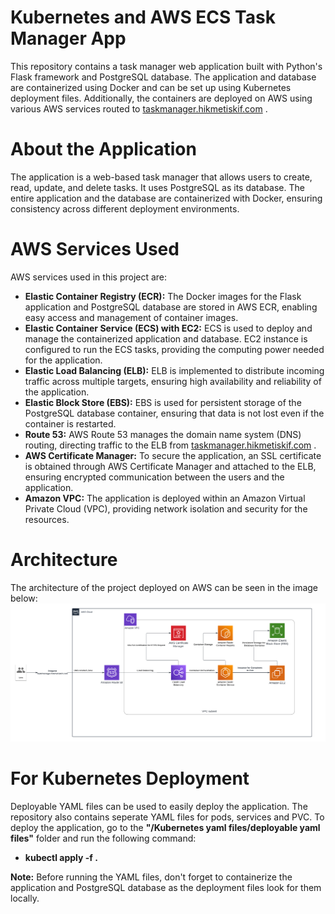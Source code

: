 # Kubernetes and AWS ECS Task Manager App
This repository contains a task manager web application built with Python's Flask framework and PostgreSQL database. The application and database are containerized using Docker and can be set up 
using Kubernetes deployment files. Additionally, the containers are deployed on AWS using various AWS services routed to [taskmanager.hikmetiskif.com](https://taskmanager.hikmetiskif.com) .

# About the Application
The application is a web-based task manager that allows users to create, read, update, and delete tasks. It uses PostgreSQL as its database. 
The entire application and the database are containerized with Docker, ensuring consistency across different deployment environments.

# AWS Services Used
AWS services used in this project are:
- **Elastic Container Registry (ECR):** The Docker images for the Flask application and PostgreSQL database are stored in AWS ECR, enabling easy access and management of container images.
- **Elastic Container Service (ECS) with EC2:** ECS is used to deploy and manage the containerized application and database. EC2 instance is configured to run the ECS tasks, providing the computing power needed for the application.
- **Elastic Load Balancing (ELB):** ELB is implemented to distribute incoming traffic across multiple targets, ensuring high availability and reliability of the application.
- **Elastic Block Store (EBS):** EBS is used for persistent storage of the PostgreSQL database container, ensuring that data is not lost even if the container is restarted.
- **Route 53:** AWS Route 53 manages the domain name system (DNS) routing, directing traffic to the ELB from [taskmanager.hikmetiskif.com](https://taskmanager.hikmetiskif.com) .
- **AWS Certificate Manager:** To secure the application, an SSL certificate is obtained through AWS Certificate Manager and attached to the ELB, ensuring encrypted communication between the users and the application.
- **Amazon VPC:** The application is deployed within an Amazon Virtual Private Cloud (VPC), providing network isolation and security for the resources.

# Architecture
The architecture of the project deployed on AWS can be seen in the image below:
![Project Architecture](diagram.png)

# For Kubernetes Deployment
Deployable YAML files can be used to easily deploy the application. The repository also contains seperate YAML files for pods, services and PVC.
To deploy the application, go to the **"/Kubernetes yaml files/deployable yaml files"** folder and run the following command:
- **kubectl apply -f .**

**Note:** Before running the YAML files, don't forget to containerize the application and PostgreSQL database as the deployment files look for them locally.

